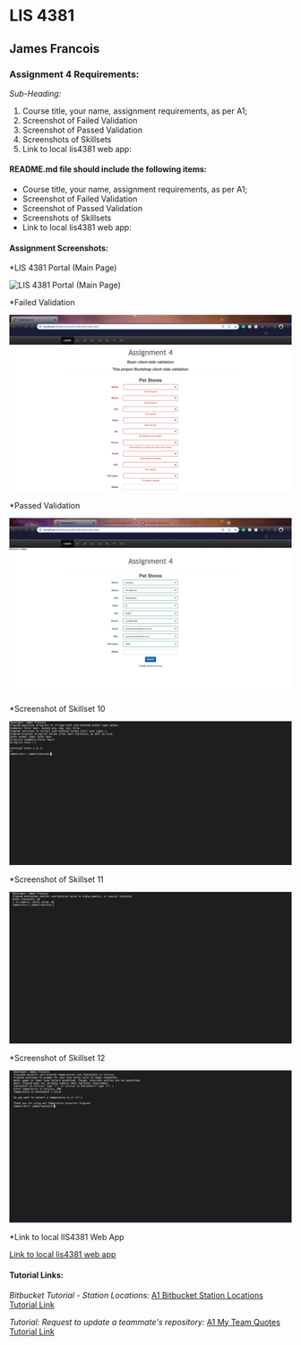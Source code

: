 # LIS 4381 

## James Francois

### Assignment 4 Requirements:

*Sub-Heading:*

1. Course title, your name, assignment requirements, as per A1;
2. Screenshot of Failed Validation
3. Screenshot of Passed Validation 
4. Screenshots of Skillsets
5. Link to local lis4381 web app:

#### README.md file should include the following items:

* Course title, your name, assignment requirements, as per A1;
* Screenshot of Failed Validation 
* Screenshot of Passed Validation 
* Screenshots of Skillsets
* Link to local lis4381 web app: 

#### Assignment Screenshots:

*LIS 4381 Portal (Main Page)

![LIS 4381 Portal (Main Page)](img/Erd.png) 

*Failed Validation 

![Failed Validation ](img/invalid.png)

*Passed Validation 

![Passed Validation ](img/valid.png) 

*Screenshot of Skillset 10

![Skillset 10: Array List](img/Skillset10.png)

*Screenshot of Skillset 11

![Skillset 11: Alpha Numeric & Special](img/Skillset11.png)

*Screenshot of Skillset 12

![Skillset 12: Temperature Conversion](img/Skillset12.png)

*Link to local lIS4381 Web App

[Link to local lis4381 web app](http://localhost:8080/repos/lis4381/index.php)


#### Tutorial Links:

*Bitbucket Tutorial - Station Locations:*
[A1 Bitbucket Station Locations Tutorial Link](https://bitbucket.org/username/bitbucketstationlocations/ "Bitbucket Station Locations")

*Tutorial: Request to update a teammate's repository:*
[A1 My Team Quotes Tutorial Link](https://bitbucket.org/username/myteamquotes/ "My Team Quotes Tutorial")